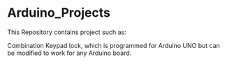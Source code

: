 # Arduino_Projects
This Repository contains project such as:

Combination Keypad lock, which is programmed for Arduino UNO but can be modified to work for any Arduino board.


